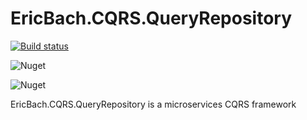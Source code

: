 # EricBach.CQRS.QueryRepository
[![Build status](https://ci.appveyor.com/api/projects/status/x37njvxwhgav2ij5?svg=true)](https://ci.appveyor.com/project/eric-bach/ericbach-cqrs-queryrepository)

![Nuget](https://img.shields.io/nuget/v/EricBach.CQRS.QueryRepository)

![Nuget](https://img.shields.io/nuget/dt/EricBach.CQRS.QueryRepository)

EricBach.CQRS.QueryRepository is a microservices CQRS framework
